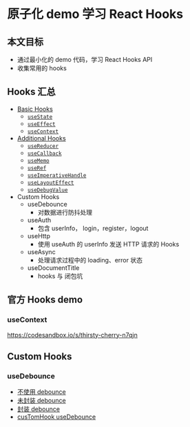 # 原子化 demo 学习 React Hooks

## 本文目标

- 通过最小化的 demo 代码，学习 React Hooks API
- 收集常用的 hooks



## Hooks 汇总

- [Basic Hooks](https://reactjs.org/docs/hooks-reference.html#basic-hooks)
  - [`useState`](https://reactjs.org/docs/hooks-reference.html#usestate)
  - [`useEffect`](https://reactjs.org/docs/hooks-reference.html#useeffect)
  - [`useContext`](https://reactjs.org/docs/hooks-reference.html#usecontext)
- [Additional Hooks](https://reactjs.org/docs/hooks-reference.html#additional-hooks)
  - [`useReducer`](https://reactjs.org/docs/hooks-reference.html#usereducer)
  - [`useCallback`](https://reactjs.org/docs/hooks-reference.html#usecallback)
  - [`useMemo`](https://reactjs.org/docs/hooks-reference.html#usememo)
  - [`useRef`](https://reactjs.org/docs/hooks-reference.html#useref)
  - [`useImperativeHandle`](https://reactjs.org/docs/hooks-reference.html#useimperativehandle)
  - [`useLayoutEffect`](https://reactjs.org/docs/hooks-reference.html#uselayouteffect)
  - [`useDebugValue`](https://reactjs.org/docs/hooks-reference.html#usedebugvalue)
- Custom Hooks
  - useDebounce
    - 对数据进行防抖处理
  - useAuth
    - 包含 userInfo， login，register，logout
  - useHttp
    - 使用 useAuth 的 userInfo 发送 HTTP 请求的 Hooks
  - useAsync
    - 处理请求过程中的 loading、error 状态
  - useDocumentTitle
    - hooks 与 闭包坑



## 官方 Hooks demo



### useContext

https://codesandbox.io/s/thirsty-cherry-n7qjn







## Custom Hooks

### useDebounce

- [不使用 debounce](https://jsbin.com/suyuyetutu/1/edit?html,js,console,output)
- [未封装 debounce](https://jsbin.com/zovuvidoze/1/edit?html,js,console,output)
- [封装 debounce](https://jsbin.com/fotuwoteti/1/edit?html,js,console,output)
- [cusTomHook useDebounce](https://codesandbox.io/s/trusting-oskar-o2mkf)





